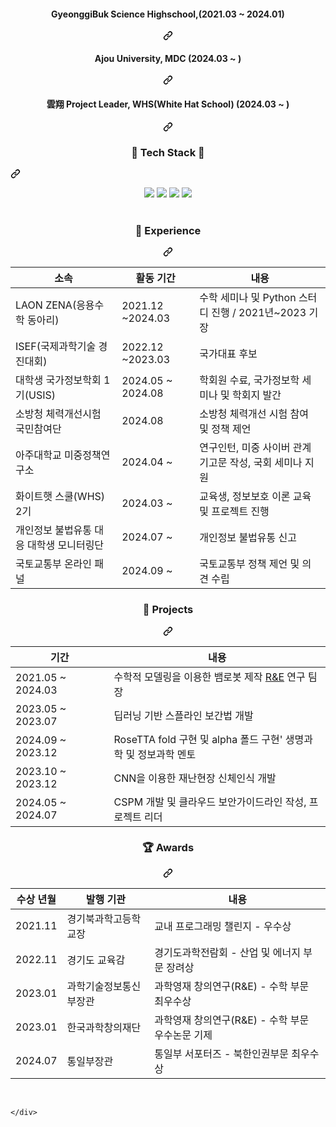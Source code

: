 
</p>
<div align="center" dir="auto">
  <div class="markdown-heading" dir="auto"><h4 class="heading-element" dir="auto">GyeonggiBuk Science Highschool,(2021.03 ~ 2024.01)</h4><a id="user-content-kookmin-university-bcs-201903--" class="anchor" aria-label="Permalink: Kookmin University, BCS (2019.03 ~ )" href="#kookmin-university-bcs-201903--"><svg class="octicon octicon-link" viewBox="0 0 16 16" version="1.1" width="16" height="16" aria-hidden="true"><path d="m7.775 3.275 1.25-1.25a3.5 3.5 0 1 1 4.95 4.95l-2.5 2.5a3.5 3.5 0 0 1-4.95 0 .751.751 0 0 1 .018-1.042.751.751 0 0 1 1.042-.018 1.998 1.998 0 0 0 2.83 0l2.5-2.5a2.002 2.002 0 0 0-2.83-2.83l-1.25 1.25a.751.751 0 0 1-1.042-.018.751.751 0 0 1-.018-1.042Zm-4.69 9.64a1.998 1.998 0 0 0 2.83 0l1.25-1.25a.751.751 0 0 1 1.042.018.751.751 0 0 1 .018 1.042l-1.25 1.25a3.5 3.5 0 1 1-4.95-4.95l2.5-2.5a3.5 3.5 0 0 1 4.95 0 .751.751 0 0 1-.018 1.042.751.751 0 0 1-1.042.018 1.998 1.998 0 0 0-2.83 0l-2.5 2.5a1.998 1.998 0 0 0 0 2.83Z"></path></svg></a></div>   
   <div class="markdown-heading" dir="auto"><h4 class="heading-element" dir="auto">Ajou University, MDC (2024.03 ~ )</h4><a id="user-content-next-generation-security-leader-training-program-whswhite-hat-school-20243--" class="anchor" aria-label="Permalink: Next Generation Security Leader Training Program, WHS(White Hat School) (2024.3 ~ )" href="#next-generation-security-leader-training-program-whswhite-hat-school-20243--"><svg class="octicon octicon-link" viewBox="0 0 16 16" version="1.1" width="16" height="16" aria-hidden="true"><path d="m7.775 3.275 1.25-1.25a3.5 3.5 0 1 1 4.95 4.95l-2.5 2.5a3.5 3.5 0 0 1-4.95 0 .751.751 0 0 1 .018-1.042.751.751 0 0 1 1.042-.018 1.998 1.998 0 0 0 2.83 0l2.5-2.5a2.002 2.002 0 0 0-2.83-2.83l-1.25 1.25a.751.751 0 0 1-1.042-.018.751.751 0 0 1-.018-1.042Zm-4.69 9.64a1.998 1.998 0 0 0 2.83 0l1.25-1.25a.751.751 0 0 1 1.042.018.751.751 0 0 1 .018 1.042l-1.25 1.25a3.5 3.5 0 1 1-4.95-4.95l2.5-2.5a3.5 3.5 0 0 1 4.95 0 .751.751 0 0 1-.018 1.042.751.751 0 0 1-1.042.018 1.998 1.998 0 0 0-2.83 0l-2.5 2.5a1.998 1.998 0 0 0 0 2.83Z"></path></svg></a></div>
  <div class="markdown-heading" dir="auto"><h4 class="heading-element" dir="auto">雲翔 Project Leader, WHS(White Hat School) (2024.03 ~ )</h4><a id="user-content-next-generation-security-leader-training-program-whswhite-hat-school-20243--" class="anchor" aria-label="Permalink: Next Generation Security Leader Training Program, WHS(White Hat School) (2024.3 ~ )" href="#next-generation-security-leader-training-program-whswhite-hat-school-20243--"><svg class="octicon octicon-link" viewBox="0 0 16 16" version="1.1" width="16" height="16" aria-hidden="true"><path d="m7.775 3.275 1.25-1.25a3.5 3.5 0 1 1 4.95 4.95l-2.5 2.5a3.5 3.5 0 0 1-4.95 0 .751.751 0 0 1 .018-1.042.751.751 0 0 1 1.042-.018 1.998 1.998 0 0 0 2.83 0l2.5-2.5a2.002 2.002 0 0 0-2.83-2.83l-1.25 1.25a.751.751 0 0 1-1.042-.018.751.751 0 0 1-.018-1.042Zm-4.69 9.64a1.998 1.998 0 0 0 2.83 0l1.25-1.25a.751.751 0 0 1 1.042.018.751.751 0 0 1 .018 1.042l-1.25 1.25a3.5 3.5 0 1 1-4.95-4.95l2.5-2.5a3.5 3.5 0 0 1 4.95 0 .751.751 0 0 1-.018 1.042.751.751 0 0 1-1.042.018 1.998 1.998 0 0 0-2.83 0l-2.5 2.5a1.998 1.998 0 0 0 0 2.83Z"></path></svg></a></div>
</div>
<div class="markdown-heading" dir="auto"><h3 align="center" class="heading-element" dir="auto">💪 Tech Stack 💪</h3><a id="user-content--tech-stack-" class="anchor" aria-label="Permalink: 💪 Tech Stack 💪" href="#-tech-stack-"><svg class="octicon octicon-link" viewBox="0 0 16 16" version="1.1" width="16" height="16" aria-hidden="true"><path d="m7.775 3.275 1.25-1.25a3.5 3.5 0 1 1 4.95 4.95l-2.5 2.5a3.5 3.5 0 0 1-4.95 0 .751.751 0 0 1 .018-1.042.751.751 0 0 1 1.042-.018 1.998 1.998 0 0 0 2.83 0l2.5-2.5a2.002 2.002 0 0 0-2.83-2.83l-1.25 1.25a.751.751 0 0 1-1.042-.018.751.751 0 0 1-.018-1.042Zm-4.69 9.64a1.998 1.998 0 0 0 2.83 0l1.25-1.25a.751.751 0 0 1 1.042.018.751.751 0 0 1 .018 1.042l-1.25 1.25a3.5 3.5 0 1 1-4.95-4.95l2.5-2.5a3.5 3.5 0 0 1 4.95 0 .751.751 0 0 1-.018 1.042.751.751 0 0 1-1.042.018 1.998 1.998 0 0 0-2.83 0l-2.5 2.5a1.998 1.998 0 0 0 0 2.83Z"></path></svg></a></div>
<p align="center" dir="auto">
</p><p align="center" dir="auto">
<div align=center> 
  <img src="https://img.shields.io/badge/c-A8B9CC?style=for-the-badge&logo=c&logoColor=white">
  <img src ="https://img.shields.io/badge/R-276DC3?style=for-the-badge&logo=r&logoColor=white"> 
  <img src="https://img.shields.io/badge/c++-00599C?style=for-the-badge&logo=c%2B%2B&logoColor=white">
  <img src="https://img.shields.io/badge/python-3776AB?style=for-the-badge&logo=python&logoColor=white"> 
  <br>
   
 <br>
</p><p dir="auto">
</p><div class="markdown-heading" dir="auto"><h3 class="heading-element" dir="auto">🏢 Experience</h3><a id="user-content--experience" class="anchor" aria-label="Permalink: 🏢 Experience" href="#-experience"><svg class="octicon octicon-link" viewBox="0 0 16 16" version="1.1" width="16" height="16" aria-hidden="true"><path d="m7.775 3.275 1.25-1.25a3.5 3.5 0 1 1 4.95 4.95l-2.5 2.5a3.5 3.5 0 0 1-4.95 0 .751.751 0 0 1 .018-1.042.751.751 0 0 1 1.042-.018 1.998 1.998 0 0 0 2.83 0l2.5-2.5a2.002 2.002 0 0 0-2.83-2.83l-1.25 1.25a.751.751 0 0 1-1.042-.018.751.751 0 0 1-.018-1.042Zm-4.69 9.64a1.998 1.998 0 0 0 2.83 0l1.25-1.25a.751.751 0 0 1 1.042.018.751.751 0 0 1 .018 1.042l-1.25 1.25a3.5 3.5 0 1 1-4.95-4.95l2.5-2.5a3.5 3.5 0 0 1 4.95 0 .751.751 0 0 1-.018 1.042.751.751 0 0 1-1.042.018 1.998 1.998 0 0 0-2.83 0l-2.5 2.5a1.998 1.998 0 0 0 0 2.83Z"></path></svg></a></div>
<markdown-accessiblity-table><table>
<thead>
<tr>
<th>소속</th>
<th>활동 기간</th>
<th>내용</th>
</tr>
</thead>
<tbody>
<tr>
<td>LAON ZENA(응용수학 동아리)</td>
<td>2021.12 ~2024.03
<td>수학 세미나 및 Python 스터디 진행 / 2021년~2023 기장</td>
</tr>
<tr>
<td>ISEF(국제과학기술 경진대회)</td>
<td>2022.12 ~2023.03
<td>국가대표 후보</td>
</tr>
<tr> 
<td>대학생 국가정보학회 1기(USIS)</td>
<td>2024.05 ~ 2024.08</td>
<td>학회원 수료, 국가정보학 세미나 및 학회지 발간</td>
</tr>
<tr>
<tr>
<td>소방청 체력개선시험 국민참여단</td>
<td>2024.08 </td>
<td>소방청 체력개선 시험 참여 및 정책 제언</td>
</tr>
<tr>
</tr>
<td>아주대학교 미중정책연구소</td>
<td>2024.04 ~ </td>
<td>연구인턴, 미중 사이버 관계 기고문 작성, 국회 세미나 지원</td>
</tr>
<tr>
<td>화이트햇 스쿨(WHS) 2기</td>
<td>2024.03 ~</td>
<td>교육생, 정보보호 이론 교육 및 프로젝트 진행</td>
</tr>
<td>개인정보 불법유통 대응 대학생 모니터링단</td>
<td>2024.07 ~</td>
<td>개인정보 불법유통 신고</td>
</tr>
</tr>
<td>국토교통부 온라인 패널</td>
<td>2024.09 ~</td>
<td>국토교통부 정책 제언 및 의견 수립</td>
</tr>
</tbody>
</table></markdown-accessiblity-table>
<div class="markdown-heading" dir="auto"><h3 class="heading-element" dir="auto">📃 Projects</h3><a id="user-content--projects" class="anchor" aria-label="Permalink: 📃 Projects" href="#-projects"><svg class="octicon octicon-link" viewBox="0 0 16 16" version="1.1" width="16" height="16" aria-hidden="true"><path d="m7.775 3.275 1.25-1.25a3.5 3.5 0 1 1 4.95 4.95l-2.5 2.5a3.5 3.5 0 0 1-4.95 0 .751.751 0 0 1 .018-1.042.751.751 0 0 1 1.042-.018 1.998 1.998 0 0 0 2.83 0l2.5-2.5a2.002 2.002 0 0 0-2.83-2.83l-1.25 1.25a.751.751 0 0 1-1.042-.018.751.751 0 0 1-.018-1.042Zm-4.69 9.64a1.998 1.998 0 0 0 2.83 0l1.25-1.25a.751.751 0 0 1 1.042.018.751.751 0 0 1 .018 1.042l-1.25 1.25a3.5 3.5 0 1 1-4.95-4.95l2.5-2.5a3.5 3.5 0 0 1 4.95 0 .751.751 0 0 1-.018 1.042.751.751 0 0 1-1.042.018 1.998 1.998 0 0 0-2.83 0l-2.5 2.5a1.998 1.998 0 0 0 0 2.83Z"></path></svg></a></div>
<markdown-accessiblity-table><table>
<thead>
<tr>
<th>기간</th>
<th>내용</th>
</tr>
</thead>
<tbody>
<tr>
<td>2021.05 ~ 2024.03　</td>
<td>수학적 모델링을 이용한 뱀로봇 제작 <a href="http://www.rne.or.kr/gnuboard5/teen_search/141"> R&E</a> 연구 팀장</td>
</tr>
<tr>
<td>2023.05 ~ 2023.07</td>
<td>딥러닝 기반 스플라인 보간법 개발</td>
</tr>
<td>2024.09 ~ 2023.12　</td>
<td>RoseTTA fold 구현 및 alpha 폴드 구현</a>' 생명과학 및 정보과학 멘토</td>
</tr>
<tr>
<td>2023.10 ~ 2023.12</td>
<td>CNN을 이용한 재난현장 신체인식 개발</td>
</tr>
<tr>
<td>2024.05 ~ 2024.07</td>
<td>CSPM 개발 및 클라우드 보안가이드라인 작성, 프로젝트 리더</td>
</tr>
</tbody>
</table></markdown-accessiblity-table>
<div class="markdown-heading" dir="auto"><h3 class="heading-element" dir="auto">🏆 Awards</h3><a id="user-content--awards" class="anchor" aria-label="Permalink: 🏆 Awards" href="#-awards"><svg class="octicon octicon-link" viewBox="0 0 16 16" version="1.1" width="16" height="16" aria-hidden="true"><path d="m7.775 3.275 1.25-1.25a3.5 3.5 0 1 1 4.95 4.95l-2.5 2.5a3.5 3.5 0 0 1-4.95 0 .751.751 0 0 1 .018-1.042.751.751 0 0 1 1.042-.018 1.998 1.998 0 0 0 2.83 0l2.5-2.5a2.002 2.002 0 0 0-2.83-2.83l-1.25 1.25a.751.751 0 0 1-1.042-.018.751.751 0 0 1-.018-1.042Zm-4.69 9.64a1.998 1.998 0 0 0 2.83 0l1.25-1.25a.751.751 0 0 1 1.042.018.751.751 0 0 1 .018 1.042l-1.25 1.25a3.5 3.5 0 1 1-4.95-4.95l2.5-2.5a3.5 3.5 0 0 1 4.95 0 .751.751 0 0 1-.018 1.042.751.751 0 0 1-1.042.018 1.998 1.998 0 0 0-2.83 0l-2.5 2.5a1.998 1.998 0 0 0 0 2.83Z"></path></svg></a></div>
<markdown-accessiblity-table><table>
<thead>
<tr>
<th>수상 년월</th>
<th>발행 기관</th>
<th>내용</th>
</tr>
</thead>
<tbody>
<tr>
<td>2021.11</td>
<td>경기북과학고등학교장</td>
<td>교내 프로그래밍 챌린지 - 우수상</td>
</tr>
<tr>
<td>2022.11</td>
<td>경기도 교육감</td>
<td>경기도과학전람회 - 산업 및 에너지 부문 장려상</td>
</tr>
<tr>
<td>2023.01</td>
<td>과학기술정보통신부장관</td>
<td>과학영재 창의연구(R&E) - 수학 부문 최우수상</td>
</tr>
<td>2023.01</td>
<td>한국과학창의재단</td>
<td>과학영재 창의연구(R&E) - 수학 부문 우수논문 기제</td>
</tr>
<tr>
<td>2024.07</td>
<td>통일부장관</td>
<td>통일부 서포터즈 - 북한인권부문 최우수상</td>
</tr>
</tbody>
</table></markdown-accessiblity-table>
<br>
<p dir="auto"><a href="https://solved.ac/gbs17_byeongha/" rel="nofollow" alt="Solved.ac Profile" data-canonical-src="http://mazassumnida.wtf/api/v2/generate_badge?boj=gbs17_byeongha" style="max-width: 100%;"></a></p>
  </div>


</div>




    </div>

